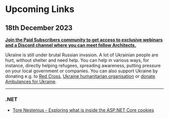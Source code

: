 # Upcoming Links

## 18th December 2023

**[Join the Paid Subscribers community to get access to exclusive webinars and a Discord channel where you can meet fellow Architects.](https://www.architecture-weekly.com/p/whats-architecture-weekly)**

Ukraine is still under brutal Russian invasion. A lot of Ukrainian people are hurt, without shelter and need help. You can help in various ways, for instance, directly helping refugees, spreading awareness, putting pressure on your local government or companies. You can also support Ukraine by donating e.g. to [Red Cross](https://www.icrc.org/en/donate/ukraine), [Ukraine humanitarian organisation](https://savelife.in.ua/en/donate/) or [donate Ambulances for Ukraine](https://www.gofundme.com/f/help-to-save-the-lives-of-civilians-in-a-war-zone).

---


### .NET
- [Tore Nestenius - Exploring what is inside the ASP.NET Core cookies]([https://www.youtube.com/watch?v=O3qbCuHvcPk](https://nestenius.se/2023/11/22/exploring-what-is-inside-the-asp-net-core-cookies/)https://nestenius.se/2023/11/22/exploring-what-is-inside-the-asp-net-core-cookies/)
  
